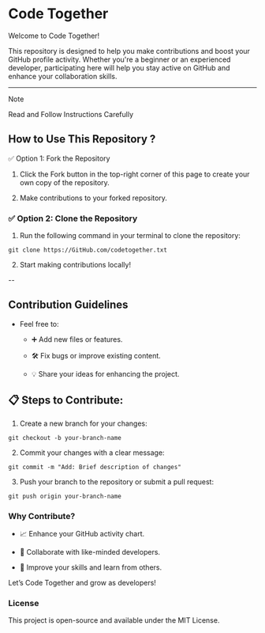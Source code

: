 # Code Together

Welcome to Code Together!

This repository is designed to help you make contributions and boost your GitHub profile activity. Whether you're a beginner or an experienced developer, participating here will help you stay active on GitHub and enhance your collaboration skills.

--- 


> [!NOTE]
> Read and Follow Instructions Carefully 

## How to Use This Repository ?

✅ Option 1: Fork the Repository

1. Click the Fork button in the top-right corner of this page to create your own copy of the repository.

2. Make contributions to your forked repository.


### ✅ Option 2: Clone the Repository

1. Run the following command in your terminal to clone the repository:

```
git clone https://GitHub.com/codetogether.txt
```

2. Start making contributions locally!


-- 

## Contribution Guidelines

- Feel free to:

   - ➕ Add new files or features.

   - 🛠️ Fix bugs or improve existing content.

   - 💡 Share your ideas for enhancing the project.


## 📋 Steps to Contribute:

1. Create a new branch for your changes:
```
git checkout -b your-branch-name
```

2. Commit your changes with a clear message:
```
git commit -m "Add: Brief description of changes"
```

3. Push your branch to the repository or submit a pull request:

```
git push origin your-branch-name
```


### Why Contribute?

- 📈 Enhance your GitHub activity chart.

- 🤝 Collaborate with like-minded developers.

- 🚀 Improve your skills and learn from others.


Let’s Code Together and grow as developers!


### License

This project is open-source and available under the MIT License.
